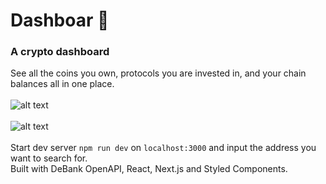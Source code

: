 # Dashboar 🐗

### A crypto dashboard

See all the coins you own, protocols you are invested in, and your chain balances all in one place. <br/><br/>
![alt text](https://github.com/web3wolf/dashboar/blob/main/public/readme/front.png)<br/><br/>
![alt text](https://github.com/web3wolf/dashboar/blob/main/public/readme/back.png)<br/><br/>
Start dev server `npm run dev` on `localhost:3000` and input the address you want to search for. <br/>
Built with DeBank OpenAPI, React, Next.js and Styled Components. <br/>
